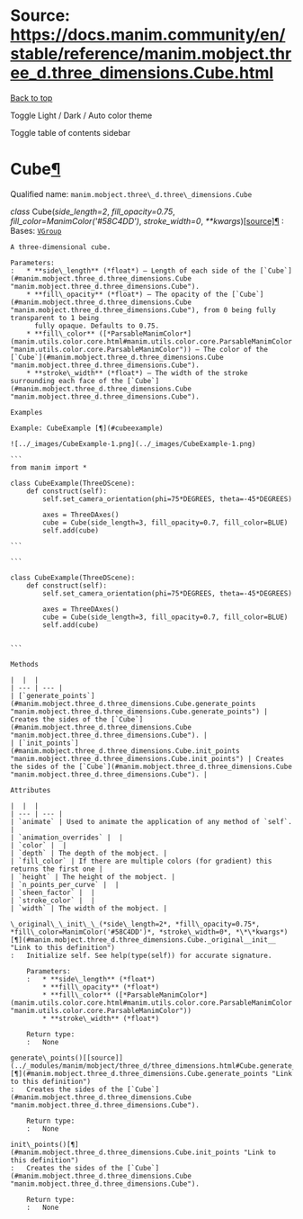 # Source: https://docs.manim.community/en/stable/reference/manim.mobject.three_d.three_dimensions.Cube.html

[Back to top](#)

Toggle Light / Dark / Auto color theme

Toggle table of contents sidebar

Cube[¶](#cube "Link to this heading")
=====================================

Qualified name: `manim.mobject.three\_d.three\_dimensions.Cube`

*class* Cube(*side\_length=2*, *fill\_opacity=0.75*, *fill\_color=ManimColor('#58C4DD')*, *stroke\_width=0*, *\*\*kwargs*)[[source]](../_modules/manim/mobject/three_d/three_dimensions.html#Cube)[¶](#manim.mobject.three_d.three_dimensions.Cube "Link to this definition")
:   Bases: [`VGroup`](manim.mobject.types.vectorized_mobject.VGroup.html#manim.mobject.types.vectorized_mobject.VGroup "manim.mobject.types.vectorized_mobject.VGroup")

    A three-dimensional cube.

    Parameters:
    :   * **side\_length** (*float*) – Length of each side of the [`Cube`](#manim.mobject.three_d.three_dimensions.Cube "manim.mobject.three_d.three_dimensions.Cube").
        * **fill\_opacity** (*float*) – The opacity of the [`Cube`](#manim.mobject.three_d.three_dimensions.Cube "manim.mobject.three_d.three_dimensions.Cube"), from 0 being fully transparent to 1 being
          fully opaque. Defaults to 0.75.
        * **fill\_color** ([*ParsableManimColor*](manim.utils.color.core.html#manim.utils.color.core.ParsableManimColor "manim.utils.color.core.ParsableManimColor")) – The color of the [`Cube`](#manim.mobject.three_d.three_dimensions.Cube "manim.mobject.three_d.three_dimensions.Cube").
        * **stroke\_width** (*float*) – The width of the stroke surrounding each face of the [`Cube`](#manim.mobject.three_d.three_dimensions.Cube "manim.mobject.three_d.three_dimensions.Cube").

    Examples

    Example: CubeExample [¶](#cubeexample)

    ![../_images/CubeExample-1.png](../_images/CubeExample-1.png)

    ```
    from manim import *

    class CubeExample(ThreeDScene):
        def construct(self):
            self.set_camera_orientation(phi=75*DEGREES, theta=-45*DEGREES)

            axes = ThreeDAxes()
            cube = Cube(side_length=3, fill_opacity=0.7, fill_color=BLUE)
            self.add(cube)

    ```

    ```

    class CubeExample(ThreeDScene):
        def construct(self):
            self.set_camera_orientation(phi=75*DEGREES, theta=-45*DEGREES)

            axes = ThreeDAxes()
            cube = Cube(side_length=3, fill_opacity=0.7, fill_color=BLUE)
            self.add(cube)


    ```

    Methods

    |  |  |
    | --- | --- |
    | [`generate_points`](#manim.mobject.three_d.three_dimensions.Cube.generate_points "manim.mobject.three_d.three_dimensions.Cube.generate_points") | Creates the sides of the [`Cube`](#manim.mobject.three_d.three_dimensions.Cube "manim.mobject.three_d.three_dimensions.Cube"). |
    | [`init_points`](#manim.mobject.three_d.three_dimensions.Cube.init_points "manim.mobject.three_d.three_dimensions.Cube.init_points") | Creates the sides of the [`Cube`](#manim.mobject.three_d.three_dimensions.Cube "manim.mobject.three_d.three_dimensions.Cube"). |

    Attributes

    |  |  |
    | --- | --- |
    | `animate` | Used to animate the application of any method of `self`. |
    | `animation_overrides` |  |
    | `color` |  |
    | `depth` | The depth of the mobject. |
    | `fill_color` | If there are multiple colors (for gradient) this returns the first one |
    | `height` | The height of the mobject. |
    | `n_points_per_curve` |  |
    | `sheen_factor` |  |
    | `stroke_color` |  |
    | `width` | The width of the mobject. |

    \_original\_\_init\_\_(*side\_length=2*, *fill\_opacity=0.75*, *fill\_color=ManimColor('#58C4DD')*, *stroke\_width=0*, *\*\*kwargs*)[¶](#manim.mobject.three_d.three_dimensions.Cube._original__init__ "Link to this definition")
    :   Initialize self. See help(type(self)) for accurate signature.

        Parameters:
        :   * **side\_length** (*float*)
            * **fill\_opacity** (*float*)
            * **fill\_color** ([*ParsableManimColor*](manim.utils.color.core.html#manim.utils.color.core.ParsableManimColor "manim.utils.color.core.ParsableManimColor"))
            * **stroke\_width** (*float*)

        Return type:
        :   None

    generate\_points()[[source]](../_modules/manim/mobject/three_d/three_dimensions.html#Cube.generate_points)[¶](#manim.mobject.three_d.three_dimensions.Cube.generate_points "Link to this definition")
    :   Creates the sides of the [`Cube`](#manim.mobject.three_d.three_dimensions.Cube "manim.mobject.three_d.three_dimensions.Cube").

        Return type:
        :   None

    init\_points()[¶](#manim.mobject.three_d.three_dimensions.Cube.init_points "Link to this definition")
    :   Creates the sides of the [`Cube`](#manim.mobject.three_d.three_dimensions.Cube "manim.mobject.three_d.three_dimensions.Cube").

        Return type:
        :   None